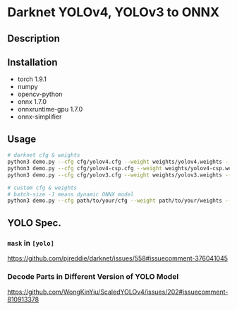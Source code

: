 # Darknet YOLOv4, YOLOv3 to ONNX
## Description

## Installation
- torch 1.9.1
- numpy
- opencv-python
- onnx 1.7.0
- onnxruntime-gpu 1.7.0
- onnx-simplifier

## Usage
```bash
# darknet cfg & weights
python3 demo.py --cfg cfg/yolov4.cfg --weight weights/yolov4.weights --img data/dog.jpg
python3 demo.py --cfg cfg/yolov4-csp.cfg --weight weights/yolov4-csp.weights --img data/dog.jpg
python3 demo.py --cfg cfg/yolov3.cfg --weight weights/yolov3.weights --img data/dog.jpg

# custom cfg & weights
# batch-size -1 means dynamic ONNX model
python3 demo.py --cfg path/to/your/cfg --weight path/to/your/weights --img path/to/your/img --batch-size -1 --score 0.8 --nms 0.3 --out mymodel.onnx
```

## YOLO Spec.
### `mask` in `[yolo]`
https://github.com/pjreddie/darknet/issues/558#issuecomment-376041045

### Decode Parts in Different Version of YOLO Model
https://github.com/WongKinYiu/ScaledYOLOv4/issues/202#issuecomment-810913378

